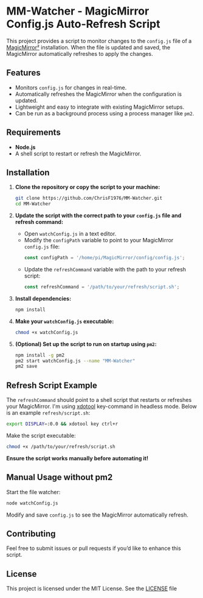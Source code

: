 # MM-Watcher - MagicMirror Config.js Auto-Refresh Script

This project provides a script to monitor changes to the `config.js` file of a [MagicMirror²](https://magicmirror.builders/) installation. When the file is updated and saved, the MagicMirror automatically refreshes to apply the changes.

## Features
- Monitors `config.js` for changes in real-time.
- Automatically refreshes the MagicMirror when the configuration is updated.
- Lightweight and easy to integrate with existing MagicMirror setups.
- Can be run as a background process using a process manager like `pm2`.

## Requirements
- **Node.js**
- A shell script to restart or refresh the MagicMirror.

## Installation

1. **Clone the repository or copy the script to your machine:**
    ```bash
    git clone https://github.com/ChrisF1976/MM-Watcher.git
    cd MM-Watcher
    ```

2. **Update the script with the correct path to your `config.js` file and refresh command:**
   - Open `watchConfig.js` in a text editor.
   - Modify the `configPath` variable to point to your MagicMirror `config.js` file:
     ```javascript
     const configPath = '/home/pi/MagicMirror/config/config.js';
     ```
   - Update the `refreshCommand` variable with the path to your refresh script:
     ```javascript
     const refreshCommand = '/path/to/your/refresh/script.sh';
     ```

3. **Install dependencies:**
    ```bash
    npm install
    ```

4. **Make your `watchConfig.js` executable:**
    ```bash
    chmod +x watchConfig.js
    ```

5. **(Optional) Set up the script to run on startup using `pm2`:**
    ```bash
    npm install -g pm2
    pm2 start watchConfig.js --name "MM-Watcher"
    pm2 save
    ```

## Refresh Script Example
The `refreshCommand` should point to a shell script that restarts or refreshes your MagicMirror. I'm using [xdotool](https://github.com/jordansissel/xdotool) key-command in headless mode.
Below is an example `refresh/script.sh`:

```bash
export DISPLAY=:0.0 && xdotool key ctrl+r
```
Make the script executable:
```bash
chmod +x /path/to/your/refresh/script.sh
```
**Ensure the script works manually before automating it!**

## Manual Usage without pm2
Start the file watcher:
```bash
node watchConfig.js
```
Modify and save `config.js` to see the MagicMirror automatically refresh.

## Contributing

Feel free to submit issues or pull requests if you’d like to enhance this script.

## License

This project is licensed under the MIT License. See the [LICENSE](LICENSE) file
